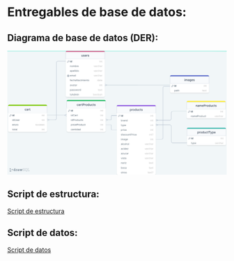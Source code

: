 # Entregables de base de datos:

## Diagrama de base de datos (DER):

![DER](/public/images/DER.png)

## Script de estructura:

[Script de estructura](/source/database/structure.sql)

## Script de datos:

[Script de datos](/source/database/data.sql)

